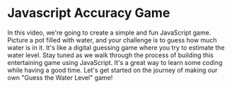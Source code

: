 # Javascript Accuracy Game
In this video, we're going to create a simple and fun JavaScript game. Picture a pot filled with water, and your challenge is to guess how much water is in it. It's like a digital guessing game where you try to estimate the water level. Stay tuned as we walk through the process of building this entertaining game using JavaScript. It's a great way to learn some coding while having a good time. Let's get started on the journey of making our own "Guess the Water Level" game!
